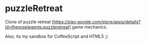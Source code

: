 puzzleRetreat
=============
Clone of puzzle retreat [https://play.google.com/store/apps/details?id=thevoxelagents.puzzleretreat] game mechanics.

Also, its my sandbox for CoffeeScript and HTML5 ;)
